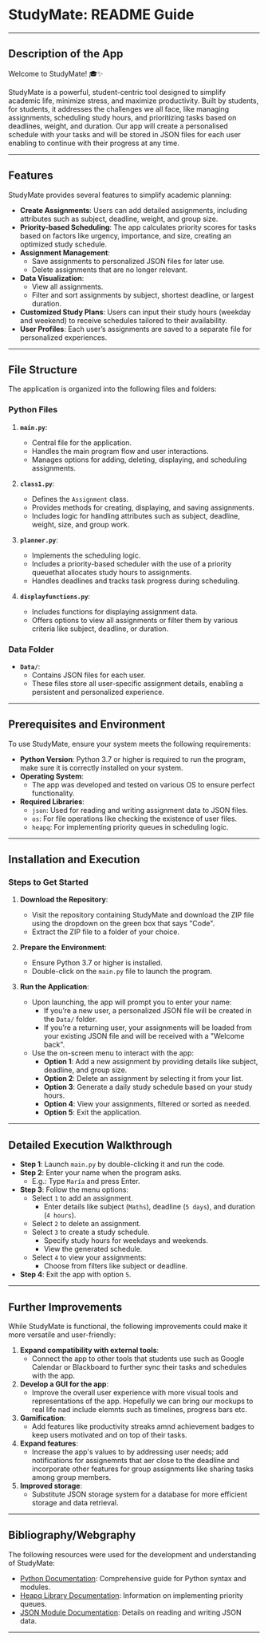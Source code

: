# StudyMate: README Guide

---

## **Description of the App**
Welcome to StudyMate! 🎓✨

StudyMate is a powerful, student-centric tool designed to simplify academic life, minimize stress, and maximize productivity. Built by students, for students, it addresses the challenges we all face, like managing assignments, scheduling study hours, and prioritizing tasks based on deadlines, weight, and duration. Our app will create a personalised schedule with your tasks and will be stored in JSON files for each user enabling to continue with their progress at any time. 

---

## **Features**
StudyMate provides several features to simplify academic planning:

- **Create Assignments**: Users can add detailed assignments, including attributes such as subject, deadline, weight, and group size.
- **Priority-based Scheduling**: The app calculates priority scores for tasks based on factors like urgency, importance, and size, creating an optimized study schedule.
- **Assignment Management**:
  - Save assignments to personalized JSON files for later use.
  - Delete assignments that are no longer relevant.
- **Data Visualization**:
  - View all assignments.
  - Filter and sort assignments by subject, shortest deadline, or largest duration.
- **Customized Study Plans**: Users can input their study hours (weekday and weekend) to receive schedules tailored to their availability.
- **User Profiles**: Each user’s assignments are saved to a separate file for personalized experiences.

---

## **File Structure**
The application is organized into the following files and folders:

### **Python Files**
1. **`main.py`**:
   - Central file for the application.
   - Handles the main program flow and user interactions.
   - Manages options for adding, deleting, displaying, and scheduling assignments.

2. **`class1.py`**:
   - Defines the `Assignment` class.
   - Provides methods for creating, displaying, and saving assignments.
   - Includes logic for handling attributes such as subject, deadline, weight, size, and group work.

3. **`planner.py`**:
   - Implements the scheduling logic.
   - Includes a priority-based scheduler with the use of a priority queuethat allocates study hours to assignments.
   - Handles deadlines and tracks task progress during scheduling.

4. **`displayfunctions.py`**:
   - Includes functions for displaying assignment data.
   - Offers options to view all assignments or filter them by various criteria like subject, deadline, or duration.

### **Data Folder**
- **`Data/`**:
  - Contains JSON files for each user.
  - These files store all user-specific assignment details, enabling a persistent and personalized experience.

---

## **Prerequisites and Environment**
To use StudyMate, ensure your system meets the following requirements:

- **Python Version**: Python 3.7 or higher is required to run the program, make sure it is correctly installed on your system.
- **Operating System**: 
  - The app was developed and tested on various OS to ensure perfect functionality.
- **Required Libraries**:
  - `json`: Used for reading and writing assignment data to JSON files.
  - `os`: For file operations like checking the existence of user files.
  - `heapq`: For implementing priority queues in scheduling logic.

---

## **Installation and Execution**

### **Steps to Get Started**
1. **Download the Repository**:
   - Visit the repository containing StudyMate and download the ZIP file using the dropdown on the green box that says "Code".
   - Extract the ZIP file to a folder of your choice.

2. **Prepare the Environment**:
   - Ensure Python 3.7 or higher is installed. 
   - Double-click on the `main.py` file to launch the program.

3. **Run the Application**:
   - Upon launching, the app will prompt you to enter your name:
     - If you’re a new user, a personalized JSON file will be created in the `Data/` folder.
     - If you’re a returning user, your assignments will be loaded from your existing JSON file and will be received with a "Welcome back".
   - Use the on-screen menu to interact with the app:
     - **Option 1**: Add a new assignment by providing details like subject, deadline, and group size.
     - **Option 2**: Delete an assignment by selecting it from your list.
     - **Option 3**: Generate a daily study schedule based on your study hours.
     - **Option 4**: View your assignments, filtered or sorted as needed.
     - **Option 5**: Exit the application.

---

## **Detailed Execution Walkthrough**

- **Step 1**: Launch `main.py` by double-clicking it and run the code.
- **Step 2**: Enter your name when the program asks.
  - E.g.: Type `María` and press Enter.
- **Step 3**: Follow the menu options:
  - Select `1` to add an assignment.
    - Enter details like subject (`Maths`), deadline (`5 days`), and duration (`4 hours`).
  - Select `2` to delete an assignment.
  - Select `3` to create a study schedule.
    - Specify study hours for weekdays and weekends.
    - View the generated schedule.
  - Select `4` to view your assignments:
    - Choose from filters like subject or deadline.
- **Step 4**: Exit the app with option `5`.

---

## **Further Improvements**
While StudyMate is functional, the following improvements could make it more versatile and user-friendly:
1. **Expand compatibility with external tools**:
   - Connect the app to other tools that students use such as Google Calendar or Blackboard to further sync their tasks and schedules with the app. 
2. **Develop a GUI for the app**:
   - Improve the overall user experience with more visual tools and representations of the app. Hopefully we can bring our mockups to real life nad include elemnts such as timelines, progress bars etc. 
3. **Gamification**:
   - Add features like productivity streaks amnd achievement badges to keep users motivated and on top of their tasks. 
4. **Expand features**:
   - Increase the app's values to  by addressing user needs; add notifications for assignemnts that aer close to the deadline and incorporate other features for group assignments like sharing tasks among group members. 
5. **Improved storage**:
   - Substitute JSON storage system for a database for more efficient storage and data retrieval. 


---

## **Bibliography/Webgraphy**
The following resources were used for the development and understanding of StudyMate:
- [Python Documentation](https://docs.python.org): Comprehensive guide for Python syntax and modules.
- [Heapq Library Documentation](https://docs.python.org/3/library/heapq.html): Information on implementing priority queues.
- [JSON Module Documentation](https://docs.python.org/3/library/json.html): Details on reading and writing JSON data.

---

